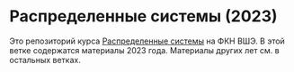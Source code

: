 # Распределенные системы (2023)

Это репозиторий курса [Распределенные системы](https://www.hse.ru/edu/courses/835161561) на ФКН ВШЭ. В этой ветке содержатся материалы 2023 года. Материалы других лет см. в остальных ветках.
